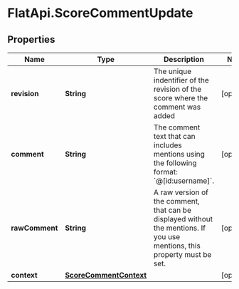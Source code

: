 # FlatApi.ScoreCommentUpdate

## Properties
Name | Type | Description | Notes
------------ | ------------- | ------------- | -------------
**revision** | **String** | The unique indentifier of the revision of the score where the comment was added  | [optional] 
**comment** | **String** | The comment text that can includes mentions using the following format: &#x60;@[id:username]&#x60;.  | [optional] 
**rawComment** | **String** | A raw version of the comment, that can be displayed without the mentions. If you use mentions, this property must be set.  | [optional] 
**context** | [**ScoreCommentContext**](ScoreCommentContext.md) |  | [optional] 


